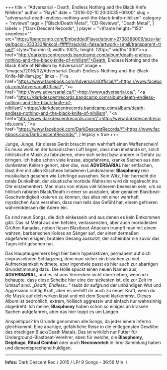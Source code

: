 +++
title = "Adversarial - Death, Endless Nothing and the Black Knife Nihilism"
author = "Rayk"
date = "2016-02-10 20:03:35+00:00"
slug = "adversarial-death-endless-nothing-and-the-black-knife-nihilism"
category = "reviews"
tags = ["Black/Death Metal", "CD-Reviews", "Death Metal", ]
labels = ["Dark Descent Records", ]
player = "<iframe height=\"150\" seamless=\"\" src=\"https://bandcamp.com/EmbeddedPlayer/album=2738388009/size=large/bgcol=333333/linkcol=ffffff/tracklist=false/artwork=small/transparent=true/\" style=\"border: 0; width: 100%; height: 120px;\" width=\"300\"><a href=\"http://darkdescentrecords.bandcamp.com/album/death-endless-nothing-and-the-black-knife-of-nihilism\">Death, Endless Nothing and the Black Knife of Nihilism by Adversarial</a></iframe>"
image = "images//2016/02/Adversarial-Death-Endless-Nothing-and-the-Black-Knife-Nihilism.jpg"
links = ["<a href=\"https://www.facebook.com/AdversarialOfficial/\">https://www.facebook.com/AdversarialOfficial/</a>", "<a href=\"http://www.adversarial.ca/\">http://www.adversarial.ca/</a>", "<a href=\"https://darkdescentrecords.bandcamp.com/album/death-endless-nothing-and-the-black-knife-of-nihilism\">https://darkdescentrecords.bandcamp.com/album/death-endless-nothing-and-the-black-knife-of-nihilism</a>", "<a href=\"http://www.darkdescentrecords.com/\">http://www.darkdescentrecords.com/</a>", "<a href=\"https://www.facebook.com/DarkDescentRecords/\">https://www.facebook.com/DarkDescentRecords/</a>", ]
legacy = true
+++

Junge, Junge, für dieses Gerät braucht man wahrhaft einen Waffenschein! Es muss wohl an der kanadischen Luft liegen, dass man imstande ist, solch nihilistische Musik zu fabrizieren, ohne sich selbst bzw. andere in Gefahr zu bringen. Ich habe schon viele krasse, abgefahrene, kranke Sachen aus den dunkelsten Kellern gehört, aber das, was **ADVERSARIAL** hier entfachen, lässt ihre mit allen Klischees beladenen Landsmänner **Blasphemy** rein musikalisch gesehen wie Lehrlinge aussehen. Kein Witz, hier herrscht die totale Dunkelheit, der akustische morbide Wahnsinn wird dir regelrecht ins Ohr einzementiert. Man muss von etwas viel höherem besessen sein, um so höllisch rabiaten Black/Death in einer so asozialen, aber genialen Blastbeat-Geschwindigkeit kreieren zu können, das alles mit einer wahrhaft mystischen Aura versehen, dass man teils das Gefühl hat, einem gefrieren währenddessen die Adern ein.

Es sind neun Songs, die dich einkesseln und aus denen es kein Entkommen gibt. Das ist Metal aus den tiefsten, verlassensten, aber auch morbidesten Grüften Kanadas, neben fiesen Blastbeat-Attacken trumpft man mit einem wahren, barbarischen Koloss an Sänger auf, der einen dermaßen abgefahren eisigen, brutalen Gesang auskotzt, der scheinbar nie zuvor das Tageslicht gesehen hat.

Das Hauptaugenmerk liegt hier beim hyperaktiven, permanent auf dich einprasselnden Schlagzeug, dem man sicher ein bisschen zu viel Aufmerksamkeit widmete, aber irgendwie passt es hier auch zur abartigen Grundstimmung dazu. Die Hölle spuckt einen neuen Namen aus, **ADVERSARIAL**, und es ist ums Verrecken nicht übertrieben, wenn ich behaupte, dass diese Scheibe hier eine der sickesten ist, die zur Zeit im Umlauf sind. „_Death, Endless..._“ raubt dir aufgrund der unbändigen Wut und Aggression richtig Kraft, aber es verhilft dir auch zu neuer Kraft, wenn du die Musik auf dich wirken lässt und mit dem Sound klarkommst. Dieses Album ist bedrohlich, extrem, höllisch aggressiv und einfach nur wahnsinnig abgedreht. Ich meine, **Blasphemy** haben schon so einiges an krassen Sachen aufgefahren, aber das hier toppt es um Längen.

Anspieltipps? Im Grunde genommen alle Songs, da jeder einem Inferno gleichkommt. Eine abartige, gefährliche Reise in die entlegensten Gewölbe des dreckigen Black/Death Metals. Das ist wirklich nur Futter für Underground-Blastbeat-Verehrer, eben für welche, die **Blasphemy**, **Deiphago**, **Ritual Combat** oder auch **Necrowretch** in ihrer Sammlung haben und dementsprechend huldigen.





---
**Infos:**
Dark Descent Rec./ 2015 / 
LP/ 9 Songs - 36:56 Min. / 
